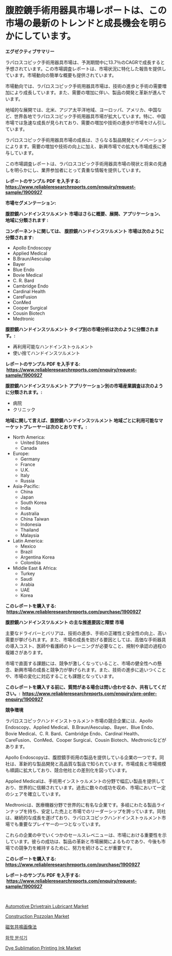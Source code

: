 <p><h1>腹腔鏡手術用器具市場レポートは、この市場の最新のトレンドと成長機会を明らかにしています。</h1></p><p><strong>エグゼクティブサマリー</strong></p>
<p><p>ラパロスコピック手術用器具市場は、予測期間中に13.7％のCAGRで成長すると予想されています。この市場調査レポートは、市場状況に特化した報告を提供しています。市場動向の簡単な概要も提供されています。</p><p>市場動向では、ラパロスコピック手術用器具市場は、技術の進歩と手術の需要増加により成長しています。また、需要の増加に伴い、製品の開発と革新が進んでいます。</p><p>地域的な展開では、北米、アジア太平洋地域、ヨーロッパ、アメリカ、中国など、世界各地でラパロスコピック手術用器具市場が拡大しています。特に、中国市場では急速な成長が見られており、需要の増加や技術の進歩が市場をけん引しています。</p><p>ラパロスコピック手術用器具市場の成長は、さらなる製品開発とイノベーションによります。需要の増加や技術の向上に加え、新興市場での拡大も市場成長に寄与しています。</p><p>この市場調査レポートは、ラパロスコピック手術用器具市場の現状と将来の見通しを明らかにし、業界参加者にとって貴重な情報を提供しています。</p></p>
<p><strong>レポートのサンプル PDF を入手する: <a href="https://www.reliableresearchreports.com/enquiry/request-sample/1900927">https://www.reliableresearchreports.com/enquiry/request-sample/1900927</a></strong></p>
<p><strong>市場セグメンテーション:</strong></p>
<p><strong> 腹腔鏡ハンドインスツルメント 市場はさらに概要、展開、アプリケーション、地域に分類されます :</strong></p>
<p><strong>コンポーネントに関しては、 腹腔鏡ハンドインスツルメント 市場は次のように分類されます: &nbsp;</strong></p>
<p><ul><li>Apollo Endoscopy</li><li>Applied Medical</li><li>B.Braun/Aesculap</li><li>Bayer</li><li>Blue Endo</li><li>Bovie Medical</li><li>C. R. Bard</li><li>Cambridge Endo</li><li>Cardinal Health</li><li>CareFusion</li><li>ConMed</li><li>Cooper Surgical</li><li>Cousin Biotech</li><li>Medtronic</li></ul></p>
<p><strong> 腹腔鏡ハンドインスツルメント タイプ別の市場分析は次のように分類されます。:</strong></p>
<p><ul><li>再利用可能なハンドインストゥルメント</li><li>使い捨てハンドインスツルメント</li></ul></p>
<p><strong>レポートのサンプル PDF を入手する: &nbsp;<a href="https://www.reliableresearchreports.com/enquiry/request-sample/1900927">https://www.reliableresearchreports.com/enquiry/request-sample/1900927</a></strong></p>
<p><strong> 腹腔鏡ハンドインスツルメント アプリケーション別の市場産業調査は次のように分類されます。:</strong></p>
<p><ul><li>病院</li><li>クリニック</li></ul></p>
<p><strong>地域に関して言えば、腹腔鏡ハンドインスツルメント 地域ごとに利用可能なマーケットプレーヤーは次のとおりです。:</strong></p>
<p><ul>
    <li>
        North America:
        <ul>
            <li>United States</li>
            <li>Canada</li>
        </ul>
    </li>
    <li>
        Europe:
        <ul>
            <li>Germany</li>
            <li>France</li>
            <li>U.K.</li>
            <li>Italy</li>
            <li>Russia</li>
        </ul>
    </li>
    <li>
        Asia-Pacific:
        <ul>
            <li>China</li>
            <li>Japan</li>
            <li>South Korea</li>
            <li>India</li>
            <li>Australia</li>
            <li>China Taiwan</li>
            <li>Indonesia</li>
            <li>Thailand</li>
            <li>Malaysia</li>
        </ul>
    </li>
    <li>
        Latin America:
        <ul>
            <li>Mexico</li>
            <li>Brazil</li>
            <li>Argentina Korea</li>
            <li>Colombia</li>
        </ul>
    </li>
    <li>
        Middle East & Africa:
        <ul>
            <li>Turkey</li>
            <li>Saudi</li>
            <li>Arabia</li>
            <li>UAE</li>
            <li>Korea</li>
        </ul>
    </li>
    </ul></p>
<p><strong>このレポートを購入する: &nbsp;<a href="https://www.reliableresearchreports.com/purchase/1900927">https://www.reliableresearchreports.com/purchase/1900927</a></strong></p>
<p><strong>腹腔鏡ハンドインスツルメント の主な推進要因と障壁 市場</strong></p>
<p><p>主要なドライバーとバリアは、技術の進歩、手術の正確性と安全性の向上、高い需要が挙げられます。また、市場の成長を妨げる要因としては、高価な手術器具の導入コスト、医師や看護師のトレーニングが必要なこと、規制や承認の過程の複雑さがあります。</p><p>市場で直面する課題には、競争が激しくなっていること、市場の健全性への懸念、新興市場の成長と競争力が挙げられます。また、技術の進歩に追いつくことや、市場の変化に対応することも課題となっています。</p></p>
<p><strong>このレポートを購入する前に、質問がある場合は問い合わせるか、共有してください。:&nbsp; <a href="https://www.reliableresearchreports.com/enquiry/pre-order-enquiry/1900927">https://www.reliableresearchreports.com/enquiry/pre-order-enquiry/1900927</a></strong></p>
<p><strong>競争環境</strong></p>
<p><p>ラパロスコピックハンドインストゥルメント市場の競合企業には、Apollo Endoscopy、Applied Medical、B.Braun/Aesculap、Bayer、Blue Endo、Bovie Medical、C. R. Bard、Cambridge Endo、Cardinal Health、CareFusion、ConMed、Cooper Surgical、Cousin Biotech、Medtronicなどがあります。</p><p>Apollo Endoscopyは、腹腔鏡手術用の製品を提供している企業の一つです。同社は、革新的な製品開発と高品質な製品で知られています。市場成長と市場規模も順調に拡大しており、競合他社との差別化を図っています。</p><p>Applied Medicalは、手術用インストゥルメントの分野で幅広い製品を提供しており、世界的に信頼されています。過去に数々の成功を収め、市場において一定のシェアを確立しています。</p><p>Medtronicは、医療機器分野で世界的に有名な企業です。多岐にわたる製品ラインナップを持ち、安定した売上と市場でのリーダーシップを誇っています。同社は、継続的な成長を遂げており、ラパロスコピックハンドインストゥルメント市場でも重要なプレイヤーの一つとなっています。</p><p>これらの企業の中でいくつかのセールスレベニューは、市場における重要性を示しています。彼らの成功は、製品の革新と市場展開によるものであり、今後も市場での競争力を維持するために、努力を続けることが重要です。</p></p>
<p><strong>このレポートを購入する: &nbsp; <a href="https://www.reliableresearchreports.com/purchase/1900927">https://www.reliableresearchreports.com/purchase/1900927</a></strong></p>
<p><strong>レポートのサンプル PDF を入手する: &nbsp;<a href="https://www.reliableresearchreports.com/enquiry/request-sample/1900927">https://www.reliableresearchreports.com/enquiry/request-sample/1900927</a></strong><strong></strong></p>
<p>&nbsp;</p>
<p><p><a href="https://github.com/prosalinda88/Market-Research-Report-List-3/blob/main/automotive-drivetrain-lubricant-market.md">Automotive Drivetrain Lubricant Market</a></p><p><a href="https://issuu.com/reportprime-2/docs/construction-pozzolan-market-size-2030.pptx">Construction Pozzolan Market</a></p><p><a href="https://github.com/bevdtkn4419963/Market-Research-Report-List-1/blob/main/14065171673.md">磁気共鳴画像法</a></p><p><a href="https://github.com/vsoq0zknh59/Market-Research-Report-List-1/blob/main/83743271335.md">화학 분석기</a></p><p><a href="https://issuu.com/reportprime-2/docs/dye-sublimation-printing-ink-market-size-2030.pptx">Dye Sublimation Printing Ink Market</a></p></p>